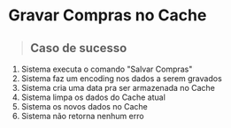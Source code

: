 # Gravar Compras no Cache

> ## Caso de sucesso
1. Sistema executa o comando "Salvar Compras"
2. Sistema faz um encoding nos dados a serem gravados
3. Sistema cria uma data pra ser armazenada no Cache
4. Sistema limpa os dados do Cache atual
5. Sistema os novos dados no Cache
6. Sistema não retorna nenhum erro